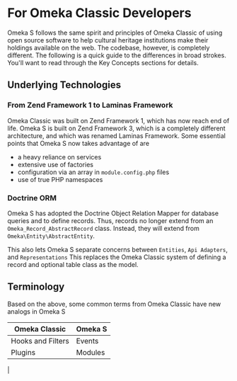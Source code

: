 # For Omeka Classic Developers

Omeka S follows the same spirit and principles of Omeka Classic of using open source software to help cultural heritage institutions make their holdings available on the web. The codebase, however, is completely different. The following is a quick guide to the differences in broad strokes. You'll want to read through the Key Concepts sections for details.

## Underlying Technologies

### From Zend Framework 1 to Laminas Framework

Omeka Classic was built on Zend Framework 1, which has now reach end of life. Omeka S is built on Zend Framework 3, which is a completely different architecture, and which was renamed Laminas Framework. Some essential points that Omeka S now takes advantage of are

* a heavy reliance on services
* extensive use of factories
* configuration via an array in `module.config.php` files
* use of true PHP namespaces

### Doctrine ORM

Omeka S has adopted the Doctrine Object Relation Mapper for database queries and to define records. Thus, records no longer extend from an `Omeka_Record_AbstractRecord` class. Instead, they will extend from `Omeka\Entity\AbstractEntity`.

This also lets Omeka S separate concerns between `Entities`, `Api Adapters`, and `Representations` This replaces the Omeka Classic system of defining a record and optional table class as the model.

## Terminology

Based on the above, some common terms from Omeka Classic have new analogs in Omeka S

| Omeka Classic | Omeka S |
|---------------|---------|
|Hooks and Filters | Events |
|Plugins           | Modules |
| 

